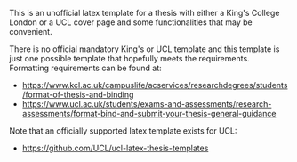 This is an unofficial latex template for a thesis with either a King's College London or a UCL cover page and some functionalities that may be convenient.

There is no official mandatory King's or UCL template and this template is just one possible template that hopefully meets the requirements. Formatting requirements can be found at:
- https://www.kcl.ac.uk/campuslife/acservices/researchdegrees/students/format-of-thesis-and-binding
- https://www.ucl.ac.uk/students/exams-and-assessments/research-assessments/format-bind-and-submit-your-thesis-general-guidance

Note that an officially supported latex template exists for UCL:
- https://github.com/UCL/ucl-latex-thesis-templates
